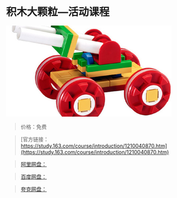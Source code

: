 # 积木大颗粒—活动课程

![img](../../../assets/study163/free/1cd21debbed84a6db855866ee949761a.jpg)

> 价格：免费

> [官方链接：https://study.163.com/course/introduction/1210040870.htm](https://study.163.com/course/introduction/1210040870.htm)

> [阿里网盘：]()

> [百度网盘：]()

> [夸克网盘：]()
